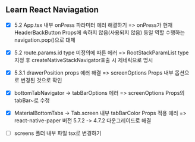 ## Learn React Naviagation

- [x] 5.2 App.tsx 내부 onPress 파라미터 에러 해결하기
      => onPress가 현재 HeaderBackButton Props에 속하지 않음(사용되지 않음) 동일 역할 수행하는 navigation.pop()으로 대체
- [x] 5.2 route.params.id type 미정의에 따른 에러 => RootStackParamList type 지정 후 createNativeStackNavigator호출 시 제네릭으로 명시

- [x] 5.3.1 drawerPosition props 에러 해결 => screenOptions Props 내부 옵션으로 변경된 것으로 확인

- [x] bottomTabNavigator -> tabBarOptions 에러 => screenOptions Props의 tabBar~로 수정

- [x] MaterialBottomTabs -> Tab.screen 내부 tabBarColor Props 적용 에러 => react-native-paper 버전 5.7.2 -> 4.7.2 다운그레이드로 해결

- [ ] screens 폴더 내부 파일 tsx로 변경하기
